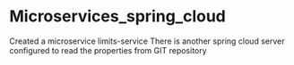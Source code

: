 # Microservices_spring_cloud

Created a microservice limits-service
There is another spring cloud server configured to read the properties from GIT repository
